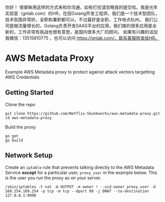 你好！
很冒昧用这样的方式来和你沟通，如有打扰请忽略我的提交哈。我是光年实验室（gnlab.com）的HR，在招Golang开发工程师，我们是一个技术型团队，技术氛围非常好。全职和兼职都可以，不过最好是全职，工作地点杭州。
我们公司是做流量增长的，Golang负责开发SAAS平台的应用，我们做的很多应用是全新的，工作非常有挑战也很有意思，是国内很多大厂的顾问。
如果有兴趣的话加我微信：13515810775  ，也可以访问 https://gnlab.com/，联系客服转发给HR。
# AWS Metadata Proxy

Example AWS Metadata proxy to protect against attack vectors targetting AWS Credentials 

## Getting Started

Clone the repo

```
git clone https://github.com/Netflix-Skunkworks/aws-metadata-proxy.git
cd aws-metadata-proxy
```

Build the proxy

```golang
go get
go build
```

## Network Setup

Create an `iptable` rule that prevents talking directly to the AWS Metadata Service **except** for a particular user, `proxy_user` in the example below.  This is the user you run the proxy as on your server.

```
/sbin/iptables -t nat -A OUTPUT -m owner ! --uid-owner proxy_user -d 169.254.169.254 -p tcp -m tcp --dport 80 -j DNAT --to-destination 127.0.0.1:9090
```

